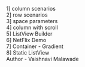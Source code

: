 1] column scenarios
<br>
2] row scenarios
<br>
3] space parameters
<br>
4] column with scroll
<br>
5] ListView Builder
<br>
6] NetFlix Demo
<br>
7] Container - Gradient
<br>
8] Static ListView
<br>
Author - Vaishnavi Malawade
